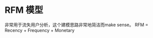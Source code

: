 # RFM 模型
非常用于流失用户分析，这个建模思路非常地简洁而make sense。
RFM = Recency + Frequency + Monetary






















 